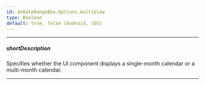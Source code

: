 ```yaml
---
id: dxDateRangeBox.Options.multiView
type: Boolean
default: true, false (Android, iOS)
---
```

---
##### shortDescription
Specifies whether the UI component displays a single-month calendar or a multi-month calendar.

---
